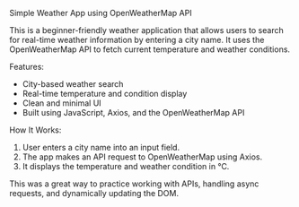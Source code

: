 Simple Weather App using OpenWeatherMap API

This is a beginner-friendly weather application that allows users to search for real-time weather information by entering a city name. It uses the OpenWeatherMap API to fetch current temperature and weather conditions.

Features:
- City-based weather search
- Real-time temperature and condition display
- Clean and minimal UI
- Built using JavaScript, Axios, and the OpenWeatherMap API

How It Works:
1. User enters a city name into an input field.
2. The app makes an API request to OpenWeatherMap using Axios.
3. It displays the temperature and weather condition in °C.

This was a great way to practice working with APIs, handling async requests, and dynamically updating the DOM.

